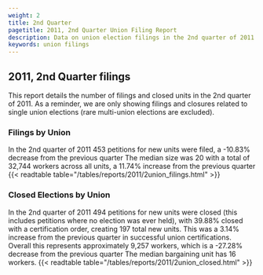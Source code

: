 ```yaml
---
weight: 2
title: 2nd Quarter
pagetitle: 2011, 2nd Quarter Union Filing Report
description: Data on union election filings in the 2nd quarter of 2011
keywords: union filings
---
```


## 2011, 2nd Quarter filings

This report details the number of filings and closed units in the 2nd quarter of 2011. As a reminder, we are only showing filings and closures related to single union elections (rare multi-union elections are excluded).

### Filings by Union
In the 2nd quarter of 2011 453 petitions for new units were filed, a -10.83% decrease from the previous quarter The median size was 20 with a total of 32,744 workers across all units, a 11.74% increase from the previous quarter
{{< readtable table="/tables/reports/2011/2union_filings.html" >}}

### Closed Elections by Union
In the 2nd quarter of 2011 494 petitions for new units were closed (this includes petitions where no election was ever held), with 39.88% closed with a certification order, creating 197 total new units. This was a 3.14% increase from the previous quarter in successful union certifications. Overall this represents approximately 9,257 workers, which is a -27.28% decrease from the previous quarter The median bargaining unit has 16 workers.
{{< readtable table="/tables/reports/2011/2union_closed.html" >}}
